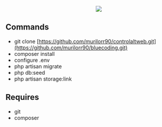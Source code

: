 <p align="center"><img src="https://laravel.com/assets/img/components/logo-laravel.svg"></p>

## Commands

- git clone [https://github.com/murilorr90/controlaltweb.git](https://github.com/murilorr90/bluecoding.git)
- composer install
- configure .env
- php artisan migrate
- php db:seed
- php artisan storage:link 

## Requires

- git
- composer 